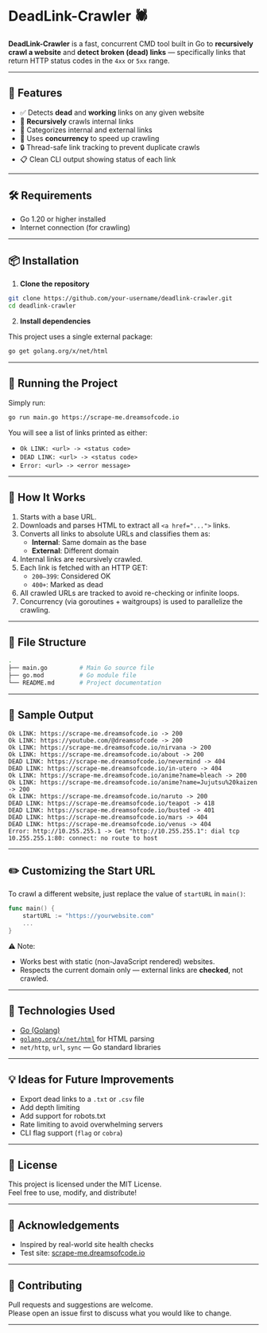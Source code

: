 # DeadLink-Crawler 🕷️

**DeadLink-Crawler** is a fast, concurrent CMD tool built in Go to **recursively crawl a website** and **detect broken (dead) links** — specifically links that return HTTP status codes in the `4xx` or `5xx` range.

---

## 📌 Features

- ✅ Detects **dead** and **working** links on any given website
- 🔄 **Recursively** crawls internal links
- 🔗 Categorizes internal and external links
- 🔁 Uses **concurrency** to speed up crawling
- 🔒 Thread-safe link tracking to prevent duplicate crawls
- 📋 Clean CLI output showing status of each link

---

## 🛠️ Requirements

- Go 1.20 or higher installed  
- Internet connection (for crawling)

---

## 📦 Installation

1. **Clone the repository**

```bash
git clone https://github.com/your-username/deadlink-crawler.git
cd deadlink-crawler
```

2. **Install dependencies**

This project uses a single external package:

```bash
go get golang.org/x/net/html
```

---

## 🚀 Running the Project

Simply run:

```bash
go run main.go https://scrape-me.dreamsofcode.io 
```

You will see a list of links printed as either:
- `Ok LINK: <url> -> <status code>`
- `DEAD LINK: <url> -> <status code>`
- `Error: <url> -> <error message>`

---

## 🧠 How It Works

1. Starts with a base URL.
2. Downloads and parses HTML to extract all `<a href="...">` links.
3. Converts all links to absolute URLs and classifies them as:
   - **Internal**: Same domain as the base
   - **External**: Different domain
4. Internal links are recursively crawled.
5. Each link is fetched with an HTTP GET:
   - `200–399`: Considered OK
   - `400+`: Marked as dead
6. All crawled URLs are tracked to avoid re-checking or infinite loops.
7. Concurrency (via goroutines + waitgroups) is used to parallelize the crawling.

---

## 📁 File Structure

```bash
.
├── main.go         # Main Go source file
├── go.mod          # Go module file
└── README.md       # Project documentation
```

---

## 🧪 Sample Output

```text
Ok LINK: https://scrape-me.dreamsofcode.io -> 200
Ok LINK: https://youtube.com/@dreamsofcode -> 200
Ok LINK: https://scrape-me.dreamsofcode.io/nirvana -> 200
Ok LINK: https://scrape-me.dreamsofcode.io/about -> 200
DEAD LINK: https://scrape-me.dreamsofcode.io/nevermind -> 404
DEAD LINK: https://scrape-me.dreamsofcode.io/in-utero -> 404
Ok LINK: https://scrape-me.dreamsofcode.io/anime?name=bleach -> 200
Ok LINK: https://scrape-me.dreamsofcode.io/anime?name=Jujutsu%20kaizen -> 200
Ok LINK: https://scrape-me.dreamsofcode.io/naruto -> 200
DEAD LINK: https://scrape-me.dreamsofcode.io/teapot -> 418
DEAD LINK: https://scrape-me.dreamsofcode.io/busted -> 401
DEAD LINK: https://scrape-me.dreamsofcode.io/mars -> 404
DEAD LINK: https://scrape-me.dreamsofcode.io/venus -> 404
Error: http://10.255.255.1 -> Get "http://10.255.255.1": dial tcp 10.255.255.1:80: connect: no route to host
```

---

## ✏️ Customizing the Start URL

To crawl a different website, just replace the value of `startURL` in `main()`:

```go
func main() {
	startURL := "https://yourwebsite.com"
	...
}
```

⚠️ Note:
- Works best with static (non-JavaScript rendered) websites.
- Respects the current domain only — external links are **checked**, not crawled.

---

## 📖 Technologies Used

- [Go (Golang)](https://golang.org)
- [`golang.org/x/net/html`](https://pkg.go.dev/golang.org/x/net/html) for HTML parsing
- `net/http`, `url`, `sync` — Go standard libraries

---

## 💡 Ideas for Future Improvements

- Export dead links to a `.txt` or `.csv` file
- Add depth limiting
- Add support for robots.txt
- Rate limiting to avoid overwhelming servers
- CLI flag support (`flag` or `cobra`)

---

## 📄 License

This project is licensed under the MIT License.  
Feel free to use, modify, and distribute!

---

## 🙌 Acknowledgements

- Inspired by real-world site health checks
- Test site: [scrape-me.dreamsofcode.io](https://scrape-me.dreamsofcode.io)

---

## 🤝 Contributing

Pull requests and suggestions are welcome.  
Please open an issue first to discuss what you would like to change.

---
